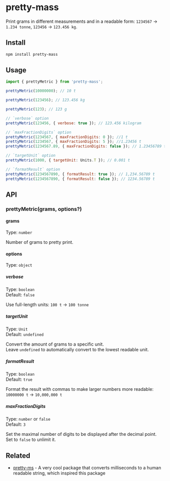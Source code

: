 # pretty-mass

Print grams in different measurements and in a readable form: `1234567` -> `1.234 tonne`, `123456` -> `123.456 kg`.

## Install

```sh
npm install pretty-mass
```

## Usage

```js
import { prettyMetric } from 'pretty-mass';

prettyMetric(10000000); // 10 t

prettyMetric(123456); // 123.456 kg

prettyMetric(123); // 123 g

// `verbose` option
prettyMetric(123456, { verbose: true }); // 123.456 kilogram

// `maxFractionDigits` option
prettyMetric(1234567, { maxFractionDigits: 0 }); //1 t
prettyMetric(1234567, { maxFractionDigits: 5 }); //1.23456 t
prettyMetric(1234567.89, { maxFractionDigits: false }); // 1.23456789 t

// `targetUnit` option
prettyMetric(1000, { targetUnit: Units.T }); // 0.001 t

// `formatResult` option
prettyMetric(1234567890, { formatResult: true }); // 1,234.56789 t
prettyMetric(1234567890, { formatResult: false }); // 1234.56789 t

```

## API

### prettyMetric(grams, options?)

#### grams

Type: `number`

Number of grams to pretty print.

#### options

Type: `object`

##### verbose

Type: `boolean`\
Default: `false`

Use full-length units: `100 t` -> `100 tonne`

##### targetUnit

Type: `Unit`\
Default: `undefined`

Convert the amount of grams to a specific unit.\
Leave `undefined` to automatically convert to the lowest readable unit.

##### formatResult

Type: `boolean`\
Default: `true`

Format the result with commas to make larger numbers more readable: `10000000 t` -> `10,000,000 t`

##### maxFractionDigits

Type: `number` or `false`\
Default: `3`

Set the maximal number of digits to be displayed after the decimal point.\
Set to `false` to unlimit it.

## Related

- [pretty-ms](https://github.com/sindresorhus/pretty-ms) - A very cool package that converts milliseconds to a human readable string, which inspired this package